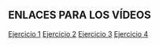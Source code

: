 <h2>ENLACES PARA LOS VÍDEOS</h2>

[Ejercicio 1](https://youtu.be/wrGKbeEMAUo)
[Ejercicio 2](https://youtu.be/nOLT2D1I8pM)
[Ejercicio 3](https://youtu.be/7_Har4vhUjY)
[Ejercicio 4](https://youtu.be/OpUSXGKkmbE)

